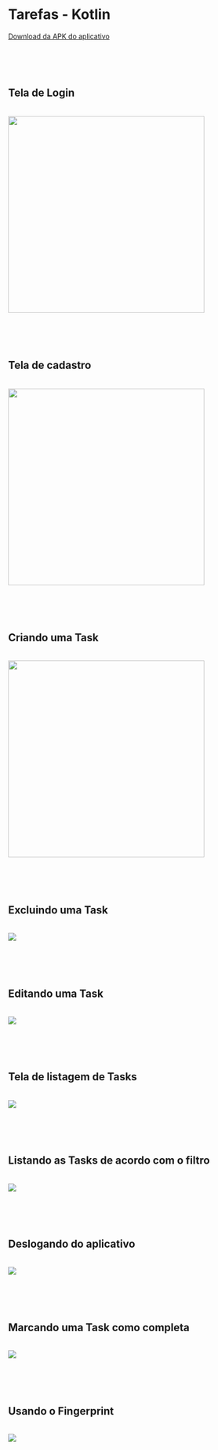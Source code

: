 <h1>Tarefas - Kotlin</h1>

<a href="Prints/app-debug.apk" download="Task">Download da APK do aplicativo</a>

<br><br><br>
<h2>Tela de Login</h2>
<br>
<img style="width: 400px" src="Prints/01 Tela Login.png">
<br>

<br><br><br>
<h2>Tela de cadastro</h2>
<br>
<img style="width: 400px" src="Prints/02 Tela Cadastro.png">
<br>

<br><br><br>
<h2>Criando uma Task</h2>
<br>
<img style="width: 400px" src="Prints/03 Tela Criar Task.gif">
<br>

<br><br><br>
<h2>Excluindo uma Task</h2>
<br>
<img src="Prints/04 Excluindo uma Task.gif">
<br>

<br><br><br>
<h2>Editando uma Task</h2>
<br>
<img src="Prints/05 Editando uma tarefa.gif">
<br>

<br><br><br>
<h2>Tela de listagem de Tasks</h2>
<br>
<img src="Prints/06 Tela de listagem.gif">
<br>

<br><br><br>
<h2>Listando as Tasks de acordo com o filtro</h2>
<br>
<img src="Prints/07 Telas de listagem com filtro.gif">
<br>

<br><br><br>
<h2>Deslogando do aplicativo</h2>
<br>
<img src="Prints/08 Deslogar do app.gif">
<br>

<br><br><br>
<h2>Marcando uma Task como completa</h2>
<br>
<img src="Prints/09 Marcando uma task como completa.gif">
<br>

<br><br><br>
<h2>Usando o Fingerprint</h2>
<br>
<img src="Prints/10 Usando fingerprint.gif">
<br>
